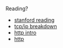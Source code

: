 Reading?

* [stanford reading](http://web.stanford.edu/class/msande91si/www-spr04/readings/week1/InternetWhitepaper.htm)
* [tcp/ip breakdown](http://www.thegeekstuff.com/2011/11/tcp-ip-fundamentals/)
* [http intro](https://dev.opera.com/articles/http-basic-introduction/)
* [http](http://code.tutsplus.com/tutorials/http-the-protocol-every-web-developer-must-know-part-1--net-31177)